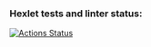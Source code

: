 ### Hexlet tests and linter status:
[![Actions Status](https://github.com/zavr1k/python-project-lvl4/workflows/hexlet-check/badge.svg)](https://github.com/zavr1k/python-project-lvl4/actions)
